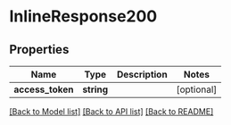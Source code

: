 # InlineResponse200

## Properties
Name | Type | Description | Notes
------------ | ------------- | ------------- | -------------
**access_token** | **string** |  | [optional] 

[[Back to Model list]](../README.md#documentation-for-models) [[Back to API list]](../README.md#documentation-for-api-endpoints) [[Back to README]](../README.md)

